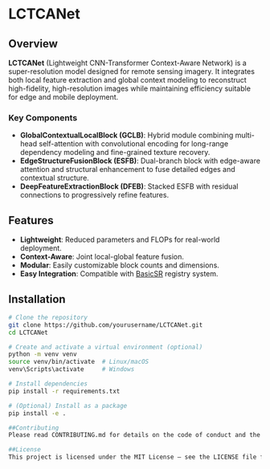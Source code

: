 
# LCTCANet

## Overview

**LCTCANet** (Lightweight CNN-Transformer Context-Aware Network) is a super-resolution model designed for remote sensing imagery. It integrates both local feature extraction and global context modeling to reconstruct high-fidelity, high-resolution images while maintaining efficiency suitable for edge and mobile deployment.

### Key Components

- **GlobalContextualLocalBlock (GCLB)**: Hybrid module combining multi-head self-attention with convolutional encoding for long-range dependency modeling and fine-grained texture recovery.  
- **EdgeStructureFusionBlock (ESFB)**: Dual-branch block with edge-aware attention and structural enhancement to fuse detailed edges and contextual structure.  
- **DeepFeatureExtractionBlock (DFEB)**: Stacked ESFB with residual connections to progressively refine features.  

## Features

- **Lightweight**: Reduced parameters and FLOPs for real-world deployment.  
- **Context-Aware**: Joint local-global feature fusion.  
- **Modular**: Easily customizable block counts and dimensions.  
- **Easy Integration**: Compatible with [BasicSR](https://github.com/XPixelGroup/BasicSR) registry system.  

## Installation

```bash
# Clone the repository
git clone https://github.com/yourusername/LCTCANet.git
cd LCTCANet

# Create and activate a virtual environment (optional)
python -m venv venv
source venv/bin/activate  # Linux/macOS
venv\Scripts\activate     # Windows

# Install dependencies
pip install -r requirements.txt

# (Optional) Install as a package
pip install -e .

##Contributing
Please read CONTRIBUTING.md for details on the code of conduct and the process for submitting pull requests.

##License
This project is licensed under the MIT License — see the LICENSE file for details.
